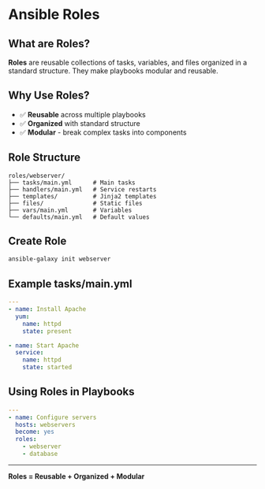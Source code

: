 # Ansible Roles

## What are Roles?

**Roles** are reusable collections of tasks, variables, and files organized in a standard structure. They make playbooks modular and reusable.

## Why Use Roles?

- ✅ **Reusable** across multiple playbooks
- ✅ **Organized** with standard structure
- ✅ **Modular** - break complex tasks into components

## Role Structure

```
roles/webserver/
├── tasks/main.yml      # Main tasks
├── handlers/main.yml   # Service restarts
├── templates/          # Jinja2 templates
├── files/              # Static files
├── vars/main.yml       # Variables
└── defaults/main.yml   # Default values
```

## Create Role

```bash
ansible-galaxy init webserver
```

## Example tasks/main.yml

```yaml
---
- name: Install Apache
  yum:
    name: httpd
    state: present

- name: Start Apache
  service:
    name: httpd
    state: started
```

## Using Roles in Playbooks

```yaml
---
- name: Configure servers
  hosts: webservers
  become: yes
  roles:
    - webserver
    - database
```

---

**Roles = Reusable + Organized + Modular**

